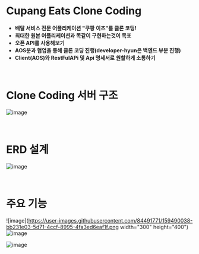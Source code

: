 # Cupang Eats Clone Coding

 + **배달 서비스 전문 어플리케이션 "쿠팡 이츠"를 클론 코딩!**
 + **최대한 원본 어플리케이션과 똑같이 구현하는것이 목표**
 + **오픈 API를 사용해보기**
 + **AOS분과 협업을 통해 클론 코딩 진행(developer-hyun은 백엔드 부분 진행)**
 + **Client(AOS)와 RestFulAPi 및 Api 명세서로 원할하게 소통하기**
<br/>

# Clone Coding 서버 구조

![image](https://user-images.githubusercontent.com/84491771/159438398-af753700-a483-421b-b2c2-7c50d22fcd92.png)


<br/>

# ERD 설계

![image](https://user-images.githubusercontent.com/84491771/159482016-08c95f8a-1d25-4fa8-bc40-a6e4a61a967a.png)


<br/>

# 주요 기능

![image](https://user-images.githubusercontent.com/84491771/159490038-bb231e03-5d71-4ccf-8995-4fa3ed6eaf1f.png width="300" height="400")![image](https://user-images.githubusercontent.com/84491771/159490108-697cbedf-2fd1-4242-99b0-023eb5714a6d.png)




![image](https://user-images.githubusercontent.com/84491771/159489915-d81d4cb9-af6a-4794-b3b2-cda5be8f9191.png)
